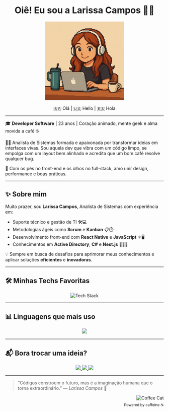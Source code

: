 <h1 align="center">Oiê! Eu sou a Larissa Campos 👩‍💻</h1>

<p align="center">
  <img src="./assets/pixel-larissa.jpeg" alt="Pixel Art Larissa" width="250" />
</p>

<p align="center">
  🇧🇷 Olá | 🇺🇸 Hello | 🇪🇸 Hola
</p>

---

🎓 **Developer Software** | 23 anos | Coração animado, mente geek e alma movida a café ☕

👩‍💻 Analista de Sistemas formada e apaixonada por transformar ideias em interfaces vivas. Sou aquela dev que vibra com um código limpo, se empolga com um layout bem alinhado e acredita que um bom café resolve qualquer bug.

🚀 Com os pés no front-end e os olhos no full-stack, amo unir design, performance e boas práticas.

---

## ✨ Sobre mim

Muito prazer, sou **Larissa Campos**, Analista de Sistemas com experiência em:

- Suporte técnico e gestão de TI 🛠️💻  
- Metodologias ágeis como **Scrum** e **Kanban** 📋⏱️  
- Desenvolvimento front-end com **React Native** e **JavaScript** ⚛️🖥️  
- Conhecimentos em **Active Directory**, **C#** e **Nest.js** 🔐🧩🚀

💡 Sempre em busca de desafios para aprimorar meus conhecimentos e aplicar soluções **eficientes** e **inovadoras**.

---

## 🛠️ Minhas Techs Favoritas

<p align="center">
  <img src="https://skillicons.dev/icons?i=react,reactnative,javascript,typescript,nestjs,tailwind,styledcomponents,dotnet,csharp&perline=5" alt="Tech Stack" />
</p>

---

## 📊 Linguagens que mais uso

<div align="center">
  <img src="https://github-readme-stats.vercel.app/api/top-langs/?username=pfvlare&layout=compact&theme=radical" width="60%" />
</div>

---

## 📬 Bora trocar uma ideia?

<p align="center">
  <a href="https://www.linkedin.com/in/larissa-campos-227035243/" target="_blank">
    <img src="https://img.shields.io/badge/-LinkedIn-0A66C2?logo=linkedin&logoColor=white" />
  </a>
  <a href="mailto:larecampos.lc@gmail.com">
    <img src="https://img.shields.io/badge/-Gmail-EA4335?logo=gmail&logoColor=white" />
  </a>
  <a href="https://portfolio-ten-rho-31.vercel.app/" target="_blank">
    <img src="https://img.shields.io/badge/-Portfólio-000000?logo=vercel&logoColor=white" />
  </a>
</p>

---

> “Códigos constroem o futuro, mas é a imaginação humana que o torna extraordinário.” — *Larissa Campos* 🩵

<div align="right">
  <img src="https://media1.tenor.com/m/ajFk8wXfDlcAAAAC/coffee-cat.gif" alt="Coffee Cat" width="120" />
  <br/>
  <sub>Powered by caffeine ☕</sub>
</div>
